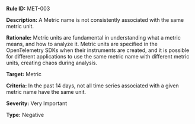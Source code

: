 **Rule ID:** MET-003

**Description:** A Metric name is not consistently associated with the same metric unit.

**Rationale:** Metric units are fundamental in understanding what a metric means, and how to analyze it. Metric units are specified in the OpenTelemetry SDKs when their instruments are created, and it is possible for different applications to use the same metric name with different metric units, creating chaos during analysis.

**Target:** Metric

**Criteria:** In the past 14 days, not all time series associated with a given metric name have the same unit.

**Severity:** Very Important

**Type:** Negative  

